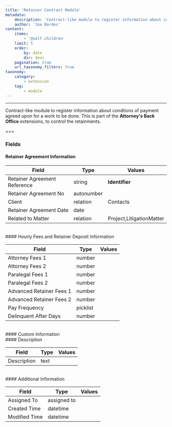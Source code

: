 ```yaml
---
title: 'Retainer Contract Module'
metadata:
    description: 'Contract-like module to register information about condtions of payment agreed upon for a work to be done.This is part of the Attorneys Back Office extensions, to control the retainments.'
    author: 'Joe Bordes'
content:
    items:
        - '@self.children'
    limit: 5
    order:
        by: date
        dir: desc
    pagination: true
    url_taxonomy_filters: true
taxonomy:
    category:
        - extension
    tag:
        - module
---
```

---
Contract-like module to register information about condtions of payment agreed upon for a work to be done.
This is part of the **Attorney's Back Office** extensions, to control the retainments.

===

### Fields

#### Retainer Agreement Information

<table class="table table-striped">
<thead>
<tr class="header">
<th>Field</th>
<th>Type</th>
<th>Values</th>
</tr>
</thead>
<tbody>
<tr>
<td>Retainer Agreement Reference</td>
<td>string</td>
<td><strong>Identifier</strong></td>
</tr>
<tr>
<td>Retainer Agreement No</td>
<td>autonumber</td>
<td></td>
</tr>
<tr>
<td>Client</td>
<td>relation</td>
<td>Contacts</td>
</tr>
<tr>
<td>Retainer Agreement Date</td>
<td>date</td>
<td></td>
</tr>
<tr>
<td>Related to Matter</td>
<td>relation</td>
<td>Project,LitigationMatter</td>
</tr>
</tbody>
</table>
<br>
#### Hourly Fees and Retainer Deposit Information

<table class="table table-striped">
<thead>
<tr class="header">
<th>Field</th>
<th>Type</th>
<th>Values</th>
</tr>
</thead>
<tbody>
<tr>
<td>Attorney Fees 1</td>
<td>number</td>
<td></td>
</tr>
<tr>
<td>Attorney Fees 2</td>
<td>number</td>
<td></td>
</tr>
<tr>
<td>Paralegal Fees 1</td>
<td>number</td>
<td></td>
</tr>
<tr>
<td>Paralegal Fees 2</td>
<td>number</td>
<td></td>
</tr>
<tr>
<td>Advanced Retainer Fees 1</td>
<td>number</td>
<td></td>
</tr>
<tr>
<td>Advanced Retainer Fees 2</td>
<td>number</td>
<td></td>
</tr>
<tr>
<td>Pay Frequency</td>
<td>picklist</td>
<td></td>
</tr>
<tr>
<td>Delinquent After Days</td>
<td>number</td>
<td></td>
</tr>
</tbody>
</table>
<br>
#### Custom Information
<br>
#### Description

<table class="table table-striped">
<thead>
<tr class="header">
<th>Field</th>
<th>Type</th>
<th>Values</th>
</tr>
</thead>
<tbody>
<tr>
<td>Description</td>
<td>text</td>
<td></td>
</tr>
</tbody>
</table>
<br>
#### Additional Information

<table class="table table-striped">
<thead>
<tr class="header">
<th>Field</th>
<th>Type</th>
<th>Values</th>
</tr>
</thead>
<tbody>
<tr>
<td>Assigned To</td>
<td>assigned to</td>
<td></td>
</tr>
<tr>
<td>Created Time</td>
<td>datetime</td>
<td></td>
</tr>
<tr>
<td>Modified Time</td>
<td>datetime</td>
<td></td>
</tr>
</tbody>
</table>
